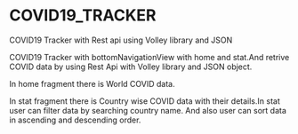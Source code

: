 # COVID19_TRACKER
COVID19 Tracker with Rest api using Volley library and JSON

COVID19 Tracker with bottomNavigationView with home and stat.And retrive COVID data by using Rest Api with Volley library and JSON object.

In home fragment there is World COVID data.

In stat fragment there is Country wise COVID data with their details.In stat user can filter data by searching country name. And also user can sort data in ascending and descending order.
